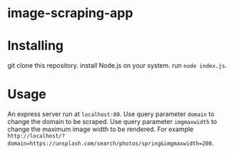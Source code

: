 # image-scraping-app

# Installing
git clone this repository.
install Node.js on your system.
run `node index.js`.

# Usage
An express server run at `localhost:80`.
Use query parameter `domain` to change the domain to be scraped.
Use query parameter `imgmaxwidth` to change the maximum image width to be rendered.
For example `http://localhost/?domain=https://unsplash.com/search/photos/spring&imgmaxwidth=200`.